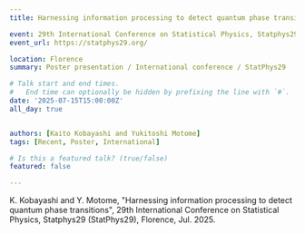 ```yaml
---
title: Harnessing information processing to detect quantum phase transitions @ StatPhys

event: 29th International Conference on Statistical Physics, Statphys29 (StatPhys29)
event_url: https://statphys29.org/

location: Florence
summary: Poster presentation / International conference / StatPhys29

# Talk start and end times.
#   End time can optionally be hidden by prefixing the line with `#`.
date: '2025-07-15T15:00:00Z'
all_day: true


authors: [Kaito Kobayashi and Yukitoshi Motome]
tags: [Recent, Poster, International]

# Is this a featured talk? (true/false)
featured: false

---
```

 K. Kobayashi and Y. Motome, "Harnessing information processing to detect quantum phase transitions", 29th International Conference on Statistical Physics, Statphys29 (StatPhys29), Florence, Jul. 2025.